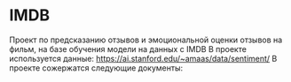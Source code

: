 # IMDB
Проект по предсказанию отзывов и эмоциональной оценки отзывов на фильм, на базе обучения модели на данных с IMDB
В проекте используется данные: https://ai.stanford.edu/~amaas/data/sentiment/
В проекте сожержатся следующие документы:
